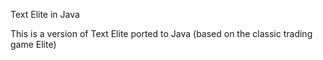 Text Elite in Java

This is a version of Text Elite ported to Java (based on the classic trading game Elite) 